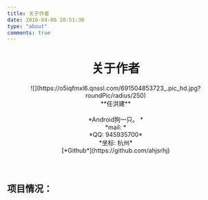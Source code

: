 ```yaml
---
title: 关于作者
date: 2016-04-06 20:51:36
type: "about"
comments: true
---
```


# <center>关于作者</center>
<center>![](https://o5iqfmxl6.qnssl.com/691504853723_.pic_hd.jpg?roundPic/radius/250)</center> 

<center> **任洪建** </center>
<br/>
<center> *Android狗一只。 * </center>
<center> *mail: <hexrhj@gmail.com>* </center>
<center> *QQ: 945935700* </center>
<center> *坐标: 杭州* </center>
<center> [*Github*](https://github.com/ahjsrhj) </center>
<br/>
<br/>

## 项目情况：
<!-- >- [**自动登录**](https://github.com/ahjsrhj/AutoLogin):针对校园网开发的自动登录应用，检测wifi连接后自动发送登录请求.
>- [**PushMsg**](https://github.com/ahjsrhj/PushMsg):一款进行消息推送的app，使用mac上的Alfred2与其配合使用.
>- [**OneChat**](https://github.com/ahjsrhj/Projects/tree/master/OneChat):使用LeanCloud作为后端构建的及时通讯APP
>- [**MyHexFRVR**](https://github.com/ahjsrhj/EveryDayBuild/tree/master/MyHexFRVR):仿照[HexFRVR](hex.frvr.com)编写的android小游戏 -->
